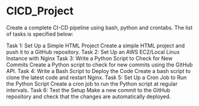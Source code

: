 # CICD_Project
Create a complete CI-CD pipeline using bash, python and crontabs. The list of tasks is specified below: 

Task 1: Set Up a Simple HTML Project 
Create a simple HTML project and push it to a GitHub repository. 
Task 2: Set Up an AWS EC2/Local Linux Instance with Nginx
 Task 3: Write a Python Script to Check for New Commits
 Create a Python script to check for new commits using the GitHub API.
Task 4: Write a Bash Script to Deploy the Code
Create a bash script to clone the latest code and restart Nginx.
Task 5: Set Up a Cron Job to Run the Python Script
Create a cron job to run the Python script at regular intervals.
 Task 6: Test the Setup 
Make a new commit to the GitHub repository and check that the changes are automatically deployed.
